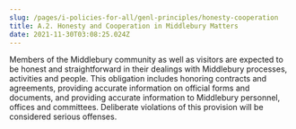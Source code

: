 ```yaml
---
slug: /pages/i-policies-for-all/genl-principles/honesty-cooperation
title: A.2. Honesty and Cooperation in Middlebury Matters
date: 2021-11-30T03:08:25.024Z
---
```


Members of the Middlebury community as well as visitors are expected to be honest and straightforward in their dealings with Middlebury processes, activities and people.  This obligation includes honoring contracts and agreements, providing accurate information on official forms and documents, and providing accurate information to Middlebury personnel, offices and committees.  Deliberate violations of this provision will be considered serious offenses. 